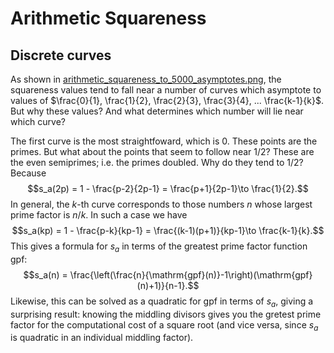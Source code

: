 # Arithmetic Squareness
## Discrete curves
As shown in [arithmetic_squareness_to_5000_asymptotes.png](../src/img/graphs/arithmetic_squareness_to_5000_asymptotes.png), the squareness values tend to fall near a number of curves which asymptote to values of $\frac{0}{1}, \frac{1}{2}, \frac{2}{3}, \frac{3}{4}, ... \frac{k-1}{k}$. But why these values? And what determines which number will lie near which curve?

The first curve is the most straightfoward, which is 0. These points are the primes. But what about the points that seem to follow near $1/2$? These are the even semiprimes; i.e. the primes doubled. Why do they tend to $1/2$? Because
$$s_a(2p) = 1 - \frac{p-2}{2p-1} = \frac{p+1}{2p-1}\to \frac{1}{2}.$$
In general, the $k$-th curve corresponds to those numbers $n$ whose largest prime factor is $n/k$. In such a case we have
$$s_a(kp) = 1 - \frac{p-k}{kp-1} = \frac{(k-1)(p+1)}{kp-1}\to \frac{k-1}{k}.$$
This gives a formula for $s_a$ in terms of the greatest prime factor function $\mathrm{gpf}$:
$$s_a(n) = \frac{\left(\frac{n}{\mathrm{gpf}(n)}-1\right)(\mathrm{gpf}(n)+1)}{n-1}.$$
Likewise, this can be solved as a quadratic for $\mathrm{gpf}$ in terms of $s_a$, giving a surprising result: knowing the middling divisors gives you the gretest prime factor for the computational cost of a square root (and vice versa, since $s_a$ is quadratic in an individual middling factor).

